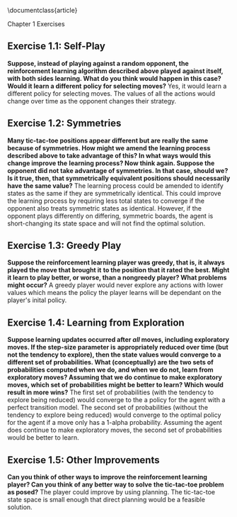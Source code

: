 \documentclass{article}

Chapter 1 Exercises
## Exercise 1.1: Self-Play
**Suppose, instead of playing against a random opponent, the reinforcement learning algorithm described above played**
**against itself, with both sides learning. What do you think would happen in this case? Would it learn a different**
**policy for selecting moves?**
Yes, it would learn a different policy for selecting moves. The values of all the actions would change over time as
the opponent changes their strategy.

## Exercise 1.2: Symmetries
**Many tic-tac-toe positions appear different but are really the same because of symmetries. How might we**
**amend the learning process described above to take advantage of this? In what ways would this change improve the**
**learning process? Now think again. Suppose the opponent did not take advantage of symmetries. In that case, should we?**
**Is it true, then, that symmetrically equivalent positions should necessarily have the same value?**
The learning process could be amended to identify states as the same if they are symmetrically identical. This could
improve the learning process by requiring less total states to converge if the opponent also treats symmetric states
as identical. However, if the opponent plays differently on differing, symmetric boards, the agent is short-changing
its state space and will not find the optimal solution.

## Exercise 1.3: Greedy Play
**Suppose the reinforcement learning player was greedy, that is, it always played the move that brought it**
**to the position that it rated the best. Might it learn to play better, or worse, than a nongreedy player? What problems**
**might occur?**
A greedy player would never explore any actions with lower values which means the policy the player learns will be
dependant on the player's inital policy. 

## Exercise 1.4: Learning from Exploration
**Suppose learning updates occurred after *all* moves, including exploratory moves. If the step-size parameter is**
**appropriately reduced over time (but not the tendency to explore), then the state values would converge to a**
**different set of probabilities. What (conceptually) are the two sets of probabilities computed when we do, and when**
**we do not, learn from exploratory moves? Assuming that we do continue to make exploratory moves, which set of**
**probabilities might be better to learn? Which would result in more wins?**
The first set of probabilities (with the tendency to explore being reduced) would converge to the a policy for
the agent with a perfect transition model. The second set of probabilities (without the tendency to explore being
reduced) would converge to the optimal policy for the agent if a move only has a 1-alpha probability. Assuming the
agent does continue to make exploratory moves, the second set of probabilities would be better to learn.

## Exercise 1.5: Other Improvements
**Can you think of other ways to improve the reinforcement learning player? Can you think of any better way to solve**
**the tic-tac-toe problem as posed?**
The player could improve by using planning. The tic-tac-toe state space is small enough that direct planning would be
a feasible solution.
